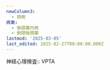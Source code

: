 ```yaml
---
newColumn3:
  - 両側
病巣:
  - 後頭葉内側
  - 側頭後頭葉
lastmod: '2025-03-05'
last_edited: 2025-02-27T00:00:00.000Z
---
```


神経心理検査:: VPTA
